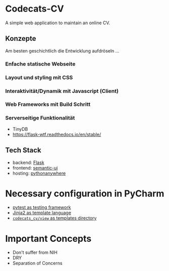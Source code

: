 # Codecats-CV

A simple web application to maintain an online CV.

## Konzepte

Am besten geschichtlich die Entwicklung aufdröseln ...

### Enfache statische Webseite

### Layout und styling mit CSS

### Interaktivität/Dynamik mit Javascript (Client)

### Web Frameworks mit Build Schritt

### Serverseitige Funktionalität

* TinyDB 
* https://flask-wtf.readthedocs.io/en/stable/

## Tech Stack
* backend: [Flask](http://flask.pocoo.org/)
* frontend: [semantic-ui](http://semantic-ui.com/)
* hosting: [pythonanywhere](http://pythonanywhere.com)


# Necessary configuration in PyCharm

* [pytest as testing framework](https://www.jetbrains.com/help/pycharm/2016.2/testing-frameworks.html)
* [Jinja2 as template language](https://www.jetbrains.com/help/pycharm/2016.2/python-template-languages.html)
* [``codecats_cv/view`` as templates directory](https://www.jetbrains.com/help/pycharm/2016.1/defining-template-directories.html)

# Important Concepts

* Don't suffer from NIH
* DRY
* Separation of Concerns
